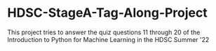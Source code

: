 # HDSC-StageA-Tag-Along-Project
This project tries to answer the quiz questions 11 through 20 of the Introduction to Python for Machine Learning in the HDSC Summer '22
